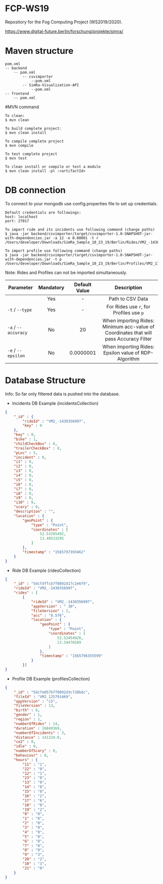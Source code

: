 # FCP-WS19

Repository for the Fog Computing Project (WS2019/2020).

https://www.digital-future.berlin/forschung/projekte/simra/

# Maven structure

```
pom.xml
-- backend
    -- pom.xml
        -- csvimporter
            --pom.xml
        -- SimRa-Visualization-API
            --pom.xml
-- frontend
    -- pom.xml
```
#MVN command

```shell script
To clean:
$ mvn clean

To build complete project:
$ mvn clean install 

To compile complete project
$ mvn compile

To test complete project
$ mvn test

To clean install or compile or test a module
$ mvn clean install -pl :<artifactId>

```

# DB connection
To connect to your mongodb use config.properties file to set up credentials.

```shell script
Default credentials are followings:  
host: localhost  
port: 27017   

To import ride and its incidents use following command (change paths)
$ java -jar backend/csvimporter/target/csvimporter-1.0-SNAPSHOT-jar-with-dependencies.jar -a 12 -e 0.00001 -t r /Users/developer/Downloads/SimRa_Sample_10_23_19/Berlin/Rides/VM2_-1430356997

To import profile use following command (change paths)
$ java -jar backend/csvimporter/target/csvimporter-1.0-SNAPSHOT-jar-with-dependencies.jar -t p /Users/developer/Downloads/SimRa_Sample_10_23_19/Berlin/Profiles/VM2_1138028561 

```
Note: Rides and Profiles can not be imported simultaneously.

| Parameter        |Mandatory     | Default Value | Description |
| ---------------- |:------------:|:------------:|:------------:|
|                  | Yes | - | Path to CSV Data |
| ```-t``` / ```--type```| Yes | - | For Rides use ```r```, for Profiles use ```p``` |
| ```-a``` / ```--accuracy```| No | 20 | When importing Rides: Minimum acc-value of Coordinates that will pass Accuracy Filter |
| ```-e``` / ```--epsilon``` | No | 0.0000001| When importing Rides: Epsilon value of RDP-Algorithm |



# Database Structure
Info: So far only filtered data is pushed into the database.

- Incidents DB Example (incidentsCollection)
```json
{
    "_id" : {
        "rideId" : "VM2_-1430356997",
        "key" : 0
    },
    "key" : 0,
    "bike" : 1,
    "childCheckBox" : 0,
    "trailerCheckBox" : 0,
    "pLoc" : 5,
    "incident" : 0,
    "i1" : 0,
    "i2" : 0,
    "i3" : 0,
    "i4" : 0,
    "i5" : 0,
    "i6" : 0,
    "i7" : 0,
    "i8" : 0,
    "i9" : 0,
    "i10" : 0,
    "scary" : 0,
    "description" : "",
    "location" : {
        "geoPoint" : {
            "type" : "Point",
            "coordinates" : [ 
                52.53395492, 
                13.40533295
            ]
        },
        "timestamp" : "1565797393462"
    }
}

```
- Ride DB Example (ridesCollection)
```json
{
    "_id" : "5dcfdffcb7f0892d17c2e6f9",
    "rideId" : "VM2_-1430356997",
    "rides" : [ 
        {
            "rideId" : "VM2_-1430356997",
            "appVersion" : " 30",
            "fileVersion" : 2,
            "acc" : "8.576",
            "location" : {
                "geoPoint" : {
                    "type" : "Point",
                    "coordinates" : [ 
                        52.52454926, 
                        13.34476589
                    ]
                },
                "timestamp" : "1565796355599"
            }
        }]
}
```

- Profile DB Example (profilesCollection)
```json
{
    "_id" : "5dcfe057b7f0892d3c728bdc",
    "fileId" : "VM2_125791469",
    "appVersion" : "i5",
    "fileVersion" : 13,
    "birth" : 6,
    "gender" : 1,
    "region" : 1,
    "numberOfRides" : 14,
    "duration" : 26849369,
    "numberOfIncidents" : 3,
    "distance" : 141324.0,
    "co2" : 0,
    "idle" : 0,
    "numberOfScary" : 0,
    "behaviour" : 0,
    "hours" : {
        "11" : "1",
        "22" : "0",
        "12" : "1",
        "23" : "0",
        "13" : "0",
        "14" : "0",
        "15" : "0",
        "16" : "2",
        "17" : "6",
        "18" : "0",
        "19" : "2",
        "0" : "0",
        "1" : "0",
        "2" : "0",
        "3" : "0",
        "4" : "0",
        "5" : "0",
        "6" : "0",
        "7" : "8",
        "8" : "0",
        "9" : "3",
        "20" : "2",
        "10" : "3",
        "21" : "0"
    }
}
```
